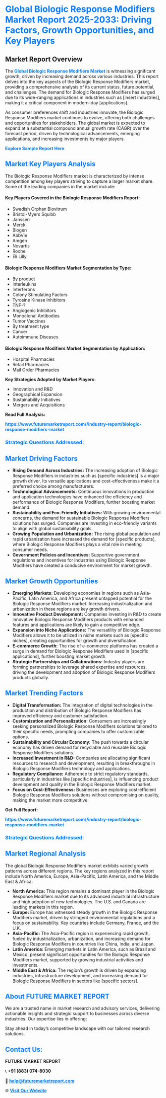 <h1 style="color: #007BFF;">Global Biologic Response Modifiers Market Report 2025-2033: Driving Factors, Growth Opportunities, and Key Players</h1>

<section id="overview">
<h2>Market Report Overview</h2>
<p>The <a href="https://www.futuremarketreport.com//industry-report/biologic-response-modifiers-market" style="color: #007BFF; text-decoration: none;"><strong>Global Biologic Response Modifiers Market</strong></a> is witnessing significant growth, driven by increasing demand across various industries. This report delves into the key aspects of the Biologic Response Modifiers market, providing a comprehensive analysis of its current status, future potential, and challenges. The demand for Biologic Response Modifiers has surged due to its wide-ranging applications in industries such as [insert industries], making it a critical component in modern-day [applications].</p>
<p>As consumer preferences shift and industries innovate, the Biologic Response Modifiers market continues to evolve, offering both challenges and opportunities for stakeholders. The global market is expected to expand at a substantial compound annual growth rate (CAGR) over the forecast period, driven by technological advancements, emerging applications, and increasing investments by major players.</p>
</section>

<section id="overview">
<p><a href="https://www.futuremarketreport.com//request-sample/reportId=89680" style="color: #007BFF; text-decoration: none;"><strong>Explore Sample Report Here</strong></a></p>
</section>

<section id="key-players">
<h2 style="color: #007BFF;">Market Key Players Analysis</h2>
<p>The Biologic Response Modifiers market is characterized by intense competition among key players striving to capture a larger market share. Some of the leading companies in the market include:</p>
<h4>Key Players Covered in the Biologic Response Modifiers Report:</h4>
<ul><li>Swedish Orphan Biovitrum</li><li>Bristol-Myers Squibb</li><li>Janssen</li><li>Merck</li><li>Biogen</li><li>AbbVie</li><li>Amgen</li><li>Novartis</li><li>Roche</li><li>Eli Lilly</li></ul>
<h4>Biologic Response Modifiers Market Segmentation by Type:</h4>
<ul><li>By product</li><li>Interleukins</li><li>Interferons</li><li>Colony Stimulating Factors</li><li>Tyrosine Kinase Inhibitors</li><li>TNF-?</li><li>Angiogenic Inhibitors</li><li>Monoclonal Antibodies</li><li>Tumor Vaccines</li><li>By treatment type</li><li>Cancer</li><li>Autoimmune Diseases</li></ul>

<h4>Biologic Response Modifiers Market Segmentation by Application:</h4>
<ul><li>Hospital Pharmacies</li><li>Retail Pharmacies</li><li>Mail Order Pharmacies</li></ul>
<p><strong>Key Strategies Adopted by Market Players:</strong></p>
<ul>
<li>Innovation and R&D</li>
<li>Geographical Expansion</li>
<li>Sustainability Initiatives</li>
<li>Mergers and Acquisitions</li>
</ul>
</section>

<section>
<p><strong>Read Full Analysis: </strong></p><a href="https://www.futuremarketreport.com//industry-report/biologic-response-modifiers-market" style="color: #007BFF; text-decoration: none;"><strong>https://www.futuremarketreport.com//industry-report/biologic-response-modifiers-market</strong></a>
<h3 style="color: #007BFF;">Strategic Questions Addressed:</h3>
</section>

<section id="driving-factors">
<h2 style="color: #007BFF;">Market Driving Factors</h2>
<ul>
<li><strong>Rising Demand Across Industries:</strong> The increasing adoption of Biologic Response Modifiers in industries such as [specific industries] is a major growth driver. Its versatile applications and cost-effectiveness make it a preferred choice among manufacturers.</li>
<li><strong>Technological Advancements:</strong> Continuous innovations in production and application technologies have enhanced the efficiency and performance of Biologic Response Modifiers, further boosting market demand.</li>
<li><strong>Sustainability and Eco-Friendly Initiatives:</strong> With growing environmental concerns, the demand for sustainable Biologic Response Modifiers solutions has surged. Companies are investing in eco-friendly variants to align with global sustainability goals.</li>
<li><strong>Growing Population and Urbanization:</strong> The rising global population and rapid urbanization have increased the demand for [specific products], where Biologic Response Modifiers plays a vital role in meeting consumer needs.</li>
<li><strong>Government Policies and Incentives:</strong> Supportive government regulations and incentives for industries using Biologic Response Modifiers have created a conducive environment for market growth.</li>
</ul>
</section>

<section id="growth-opportunities">
<h2 style="color: #007BFF;">Market Growth Opportunities</h2>
<ul>
<li><strong>Emerging Markets:</strong> Developing economies in regions such as Asia-Pacific, Latin America, and Africa present untapped potential for the Biologic Response Modifiers market. Increasing industrialization and urbanization in these regions are key growth drivers.</li>
<li><strong>Innovative Product Development:</strong> Companies investing in R&D to create innovative Biologic Response Modifiers products with enhanced features and applications are likely to gain a competitive edge.</li>
<li><strong>Expansion into Niche Applications:</strong> The versatility of Biologic Response Modifiers allows it to be utilized in niche markets such as [specific niches], creating opportunities for growth and diversification.</li>
<li><strong>E-commerce Growth:</strong> The rise of e-commerce platforms has created a surge in demand for Biologic Response Modifiers used in [specific applications], further boosting market growth.</li>
<li><strong>Strategic Partnerships and Collaborations:</strong> Industry players are forming partnerships to leverage shared expertise and resources, driving the development and adoption of Biologic Response Modifiers products globally.</li>
</ul>
</section>

<section id="trending-factors">
<h2 style="color: #007BFF;">Market Trending Factors</h2>
<ul>
<li><strong>Digital Transformation:</strong> The integration of digital technologies in the production and distribution of Biologic Response Modifiers has improved efficiency and customer satisfaction.</li>
<li><strong>Customization and Personalization:</strong> Consumers are increasingly seeking personalized Biologic Response Modifiers solutions tailored to their specific needs, prompting companies to offer customizable options.</li>
<li><strong>Sustainability and Circular Economy:</strong> The push towards a circular economy has driven demand for recyclable and reusable Biologic Response Modifiers solutions.</li>
<li><strong>Increased Investment in R&D:</strong> Companies are allocating significant resources to research and development, resulting in breakthroughs in Biologic Response Modifiers technology and applications.</li>
<li><strong>Regulatory Compliance:</strong> Adherence to strict regulatory standards, particularly in industries like [specific industries], is influencing product development and quality in the Biologic Response Modifiers market.</li>
<li><strong>Focus on Cost-Effectiveness:</strong> Businesses are exploring cost-efficient Biologic Response Modifiers solutions without compromising on quality, making the market more competitive.</li>
</ul>
</section>

<section>
<p><strong>Get Full Report: </strong></p><a href="https://www.futuremarketreport.com//industry-report/biologic-response-modifiers-market" style="color: #007BFF; text-decoration: none;"><strong>https://www.futuremarketreport.com//industry-report/biologic-response-modifiers-market</strong></a>
<h3 style="color: #007BFF;">Strategic Questions Addressed:</h3>
</section>


<section id="regional-analysis">
<h2 style="color: #007BFF;">Market Regional Analysis</h2>
<p>The global Biologic Response Modifiers market exhibits varied growth patterns across different regions. The key regions analyzed in this report include North America, Europe, Asia-Pacific, Latin America, and the Middle East & Africa:</p>
<ul>
<li><strong>North America:</strong> This region remains a dominant player in the Biologic Response Modifiers market due to its advanced industrial infrastructure and high adoption of new technologies. The U.S. and Canada are leading markets in this region.</li>
<li><strong>Europe:</strong> Europe has witnessed steady growth in the Biologic Response Modifiers market, driven by stringent environmental regulations and a focus on sustainability. Key countries include Germany, France, and the U.K.</li>
<li><strong>Asia-Pacific:</strong> The Asia-Pacific region is experiencing rapid growth, fueled by industrialization, urbanization, and increasing demand for Biologic Response Modifiers in countries like China, India, and Japan.</li>
<li><strong>Latin America:</strong> Emerging markets in Latin America, such as Brazil and Mexico, present significant opportunities for the Biologic Response Modifiers market, supported by growing industrial activities and investments.</li>
<li><strong>Middle East & Africa:</strong> The region’s growth is driven by expanding industries, infrastructure development, and increasing demand for Biologic Response Modifiers in sectors like [specific sectors].</li>
</ul>
</section>

<footer>
<h2 style="color: #007BFF;">About FUTURE MARKET REPORT</h2>
<p>We are a trusted name in market research and advisory services, delivering actionable insights and strategic support to businesses across diverse industries. Our expertise lies in offering:</p>

<p>Stay ahead in today’s competitive landscape with our tailored research solutions.</p>

<h2 style="color: #007BFF;">Contact Us:</h2>
<p><strong>FUTURE MARKET REPORT</strong></p>
<p>📞 <strong>+91 (883) 074-8030</strong></p>
<p>📧 <strong><a href="mailto:help@futuremarketreport.com" style="color: #007BFF;">help@futuremarketreport.com</a></strong></p>
<p>🌐 <strong><a href="https://www.futuremarketreport.com/" style="color: #007BFF;">Visit Our Website</a></strong></p>
</footer>